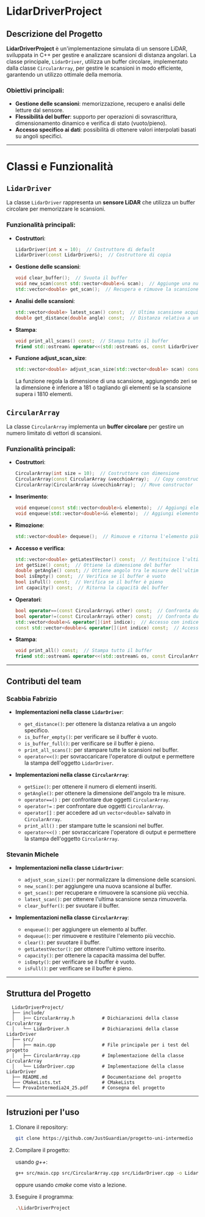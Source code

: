 # LidarDriverProject

## Descrizione del Progetto
**LidarDriverProject** è un'implementazione simulata di un sensore LiDAR, sviluppata in C++ per gestire e analizzare scansioni di distanza angolari. 
La classe principale, `LidarDriver`, utilizza un buffer circolare, implementato dalla classe `CircularArray`, 
per gestire le scansioni in modo efficiente, garantendo un utilizzo ottimale della memoria.

### Obiettivi principali:
- **Gestione delle scansioni**: memorizzazione, recupero e analisi delle letture dal sensore.
- **Flessibilità del buffer**: supporto per operazioni di sovrascrittura, dimensionamento dinamico e verifica di stato (vuoto/pieno).
- **Accesso specifico ai dati**: possibilità di ottenere valori interpolati basati su angoli specifici.

---

# Classi e Funzionalità

## `LidarDriver`
La classe `LidarDriver` rappresenta un **sensore LiDAR** che utilizza un buffer circolare per memorizzare le scansioni.

### Funzionalità principali:

- **Costruttori**:
  ```cpp
  LidarDriver(int x = 10);  // Costruttore di default
  LidarDriver(const LidarDriver&);  // Costruttore di copia
  ```
- **Gestione delle scansioni**:
  ```cpp
  void clear_buffer();  // Svuota il buffer
  void new_scan(const std::vector<double>& scan);  // Aggiunge una nuova scansione al buffer
  std::vector<double> get_scan();  // Recupera e rimuove la scansione più vecchia
  ```
- **Analisi delle scansioni**:
  ```cpp
  std::vector<double> latest_scan() const;  // Ultima scansione acquisita senza rimuoverla
  double get_distance(double angle) const;  // Distanza relativa a un angolo specifico
  ```
- **Stampa**:
  ```cpp
  void print_all_scans() const;  // Stampa tutto il buffer
  friend std::ostream& operator<<(std::ostream& os, const LidarDriver& driver);  // Stampa l'ultima lista dati inserita
  ```
- **Funzione adjust_scan_size**:
  ```cpp
  std::vector<double> adjust_scan_size(std::vector<double> scan) const;  // Normalizza la scansione a dimensioni tra 181 e 1810
  ```
  La funzione regola la dimensione di una scansione, aggiungendo zeri se la dimensione è inferiore a 181 o tagliando gli elementi se la scansione supera i 1810 elementi.


## `CircularArray`
La classe `CircularArray` implementa un **buffer circolare** per gestire un numero limitato di vettori di scansioni.

### Funzionalità principali:

- **Costruttori**:
  ```cpp
  CircularArray(int size = 10);  // Costruttore con dimensione
  CircularArray(const CircularArray &vecchioArray);  // Copy constructor
  CircularArray(CircularArray &&vecchioArray);  // Move constructor
  ```
- **Inserimento**:
  ```cpp
  void enqueue(const std::vector<double>& elemento);  // Aggiungi elemento al buffer
  void enqueue(std::vector<double>&& elemento);  // Aggiungi elemento al buffer (move)
  ```
- **Rimozione**:
  ```cpp
  std::vector<double> dequeue();  // Rimuove e ritorna l'elemento più vecchio
  ```
- **Accesso e verifica**:
  ```cpp
  std::vector<double> getLatestVector() const;  // Restituisce l'ultimo vettore inserito
  int getSize() const;  // Ottiene la dimensione del buffer
  double getAngle() const; // Ottiene angolo tra le misure dell'ultimo vettore inserito
  bool isEmpty() const;  // Verifica se il buffer è vuoto
  bool isFull() const;  // Verifica se il buffer è pieno
  int capacity() const;  // Ritorna la capacità del buffer
  ```
- **Operatori**:
  ```cpp
  bool operator==(const CircularArray& other) const;  // Confronta due CircularArray per uguaglianza
  bool operator!=(const CircularArray& other) const;  // Confronta due CircularArray per disuguaglianza
  std::vector<double>& operator[](int indice);  // Accesso con indice relativo
  const std::vector<double>& operator[](int indice) const;  // Accesso con indice relativo (const)
  ```
- **Stampa**:
  ```cpp
  void print_all() const;  // Stampa tutto il buffer
  friend std::ostream& operator<<(std::ostream& os, const CircularArray& array);  // Stampa l'ultima lista dati inserita
  ```
  
---

## Contributi del team

### Scabbia Fabrizio
- **Implementazioni nella classe `LidarDriver`**:
  - `get_distance()`: per ottenere la distanza relativa a un angolo specifico.
  - `is_buffer_empty()`: per verificare se il buffer è vuoto.
  - `is_buffer_full()`: per verificare se il buffer è pieno.
  - `print_all_scans()`: per stampare tutte le scansioni nel buffer.
  - `operator<<()`: per sovraccaricare l'operatore di output e permettere la stampa dell'oggetto `LidarDriver`.
  

- **Implementazioni nella classe `CircularArray`**:
  - `getSize()`: per ottenere il numero di elementi inseriti.
  - `getAngle()`: per ottenere la dimensione dell'angolo tra le misure.
  - `operator==()` : per confrontare due oggetti `CircularArray`.
  - `operator!=` : per confrontare due oggetti `CircularArray`.
  - `operator[]` : per accedere ad un `vector<double>` salvato in `CircularArray`.
  - `print_all()` : per stampare tutte le scansioni nel buffer.
  - `operator<<()` : per sovraccaricare l'operatore di output e permettere la stampa dell'oggetto `CircularArray`.
  
### Stevanin Michele
- **Implementazioni nella classe `LidarDriver`**:
  - `adjust_scan_size()`: per normalizzare la dimensione delle scansioni.
  - `new_scan()`: per aggiungere una nuova scansione al buffer.
  - `get_scan()`: per recuperare e rimuovere la scansione più vecchia.
  - `latest_scan()`: per ottenere l'ultima scansione senza rimuoverla.
  - `clear_buffer()`: per svuotare il buffer.

- **Implementazioni nella classe `CircularArray`**:
  - `enqueue()`: per aggiungere un elemento al buffer.
  - `dequeue()`: per rimuovere e restituire l'elemento più vecchio.
  - `clear()`: per svuotare il buffer.
  - `getLatestVector()`: per ottenere l'ultimo vettore inserito.
  - `capacity()`: per ottenere la capacità massima del buffer.
  - `isEmpty()`: per verificare se il buffer è vuoto.
  - `isFull()`: per verificare se il buffer è pieno.
  
---

## Struttura del Progetto
  ```plaintext
    LidarDriverProject/
    ├── include/
    │   ├── CircularArray.h          # Dichiarazioni della classe CircularArray
    │   └── LidarDriver.h            # Dichiarazioni della classe LidarDriver
    ├── src/
    │   ├── main.cpp                 # File principale per i test del progetto
    │   ├── CircularArray.cpp        # Implementazione della classe CircularArray
    │   └── LidarDriver.cpp          # Implementazione della classe LidarDriver
    ├── README.md                    # Documentazione del progetto
    ├── CMakeLists.txt               # CMakeLists
    └── ProvaIntermedia24_25.pdf     # Consegna del progetto
  ```

---

## Istruzioni per l'uso
1. Clonare il repository:
   ```bash
   git clone https://github.com/JustGuardian/progetto-uni-intermedio
   ```  
2. Compilare il progetto:
   
   usando *g++*:
   ```bash
   g++ src/main.cpp src/CircularArray.cpp src/LidarDriver.cpp -o LidarDriverProject
   ```
   oppure usando *cmake* come visto a lezione.
   
4. Eseguire il programma:
   ```bash
   .\LidarDriverProject
   ```
